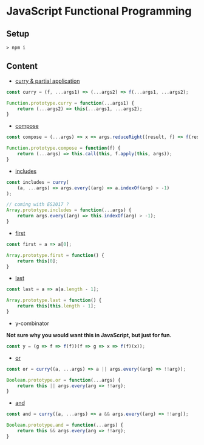 # JavaScript Functional Programming

## Setup

`> npm i`

## Content


* [curry & partial application](./examples/partial-apply.js)

```js
const curry = (f, ...args1) => (...args2) => f(...args1, ...args2);

Function.prototype.curry = function(...args1) {
	return (...args2) => this(...args1, ...args2);
}
```

* [compose](./examples/compose.js)

```js
const compose = (...args) => x => args.reduceRight((result, f) => f(result), x);

Function.prototype.compose = function(f) {
	return (...args) => this.call(this, f.apply(this, args));
}
```

* [includes]('./examples/includes.js')

```js
const includes = curry(
	(a, ...args) => args.every((arg) => a.indexOf(arg) > -1)
);

// coming with ES2017 ?
Array.prototype.includes = function(...args) {
	return args.every((arg) => this.indexOf(arg) > -1);
}
```

* [first]('./examples/first-last.js')

```js
const first = a => a[0];

Array.prototype.first = function() {
	return this[0];
}
```

* [last]('./examples/first-last.js')

```js
const last = a => a[a.length - 1];

Array.prototype.last = function() {
	return this[this.length - 1];
}
```

* y-combinator

**Not sure why you would want this in JavaScript, but just for fun.**

```js
const y = (g => f => f(f))(f => g => x => f(f)(x));
```

* [or](./examples/or.js)

```js
const or = curry((a, ...args) => a || args.every((arg) => !!arg));

Boolean.prototype.or = function(...args) {
	return this || args.every(arg => !!arg);
}
```

* [and](./examples/and.js)

```js
const and = curry((a, ...args) => a && args.every((arg) => !!arg));

Boolean.prototype.and = function(...args) {
	return this && args.every(arg => !!arg);
}
```
